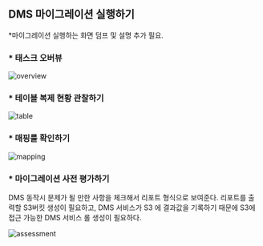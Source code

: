 ## DMS 마이그레이션 실행하기 ##

*마이그레이션 실행하는 화면 덤프 및 설명 추가 필요.


### * 태스크 오버뷰 ###

![overview](https://github.com/gnosia93/postgres-terraform/blob/main/dms/images/task-overview.png)


### * 테이블 복제 현황 관찰하기 ###

![table](https://github.com/gnosia93/postgres-terraform/blob/main/dms/images/task-table-stats.png)


### * 매핑룰 확인하기 ###

![mapping](https://github.com/gnosia93/postgres-terraform/blob/main/dms/images/task-mapping.png)


### * 마이그레이션 사전 평가하기 ###

DMS 동작시 문제가 될 만한 사항을 체크해서 리포트 형식으로 보여준다. 리포트를 출력할 S3버킷 생성이 필요하고, DMS 서비스가 S3 에 결과값을 기록하기 때문에 S3에 접근 가능한 DMS 서비스 롤 생성이 필요하다.

![assessment](https://github.com/gnosia93/postgres-terraform/blob/main/dms/images/task-premig-assessment.png)

